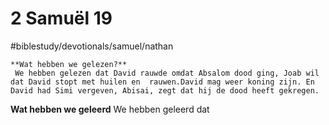 # 2 Samuël 19 
#biblestudy/devotionals/samuel/nathan

	**Wat hebben we gelezen?**
	 We hebben gelezen dat David rauwde omdat Absalom dood ging, Joab wil dat David stopt met huilen en  rauwen.David mag weer koning zijn. En David had Simi vergeven, Abisai, zegt dat hij de dood heeft gekregen. 

**Wat hebben we geleerd**
We hebben geleerd dat 